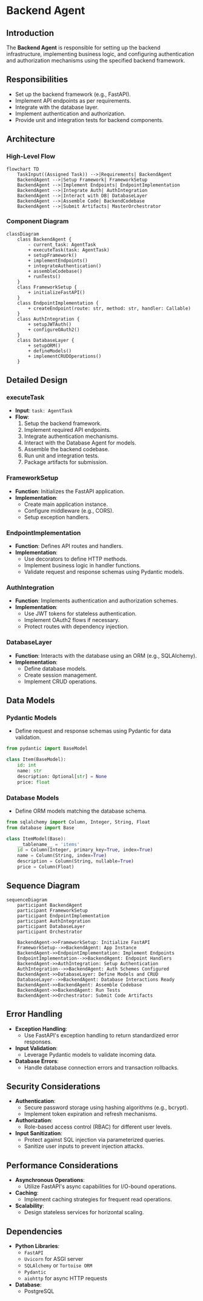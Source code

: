 # Backend Agent

## Introduction

The **Backend Agent** is responsible for setting up the backend infrastructure, implementing business logic, and configuring authentication and authorization mechanisms using the specified backend framework.

## Responsibilities

- Set up the backend framework (e.g., FastAPI).
- Implement API endpoints as per requirements.
- Integrate with the database layer.
- Implement authentication and authorization.
- Provide unit and integration tests for backend components.

## Architecture

### High-Level Flow

```mermaid
flowchart TD
    TaskInput((Assigned Task)) -->|Requirements| BackendAgent
    BackendAgent -->|Setup Framework| FrameworkSetup
    BackendAgent -->|Implement Endpoints| EndpointImplementation
    BackendAgent -->|Integrate Auth| AuthIntegration
    BackendAgent -->|Interact with DB| DatabaseLayer
    BackendAgent -->|Assemble Code| BackendCodebase
    BackendAgent -->|Submit Artifacts| MasterOrchestrator
```

### Component Diagram

```mermaid
classDiagram
    class BackendAgent {
        - current_task: AgentTask
        + executeTask(task: AgentTask)
        + setupFramework()
        + implementEndpoints()
        + integrateAuthentication()
        + assembleCodebase()
        + runTests()
    }
    class FrameworkSetup {
        + initializeFastAPI()
    }
    class EndpointImplementation {
        + createEndpoint(route: str, method: str, handler: Callable)
    }
    class AuthIntegration {
        + setupJWTAuth()
        + configureOAuth2()
    }
    class DatabaseLayer {
        + setupORM()
        + defineModels()
        + implementCRUDOperations()
    }
```

## Detailed Design

### executeTask

- **Input**: `task: AgentTask`
- **Flow**:
  1. Setup the backend framework.
  2. Implement required API endpoints.
  3. Integrate authentication mechanisms.
  4. Interact with the Database Agent for models.
  5. Assemble the backend codebase.
  6. Run unit and integration tests.
  7. Package artifacts for submission.

### FrameworkSetup

- **Function**: Initializes the FastAPI application.
- **Implementation**:
  - Create main application instance.
  - Configure middleware (e.g., CORS).
  - Setup exception handlers.

### EndpointImplementation

- **Function**: Defines API routes and handlers.
- **Implementation**:
  - Use decorators to define HTTP methods.
  - Implement business logic in handler functions.
  - Validate request and response schemas using Pydantic models.

### AuthIntegration

- **Function**: Implements authentication and authorization schemes.
- **Implementation**:
  - Use JWT tokens for stateless authentication.
  - Implement OAuth2 flows if necessary.
  - Protect routes with dependency injection.

### DatabaseLayer

- **Function**: Interacts with the database using an ORM (e.g., SQLAlchemy).
- **Implementation**:
  - Define database models.
  - Create session management.
  - Implement CRUD operations.

## Data Models

### Pydantic Models

- Define request and response schemas using Pydantic for data validation.

```python
from pydantic import BaseModel

class Item(BaseModel):
    id: int
    name: str
    description: Optional[str] = None
    price: float
```

### Database Models

- Define ORM models matching the database schema.

```python
from sqlalchemy import Column, Integer, String, Float
from database import Base

class ItemModel(Base):
    __tablename__ = 'items'
    id = Column(Integer, primary_key=True, index=True)
    name = Column(String, index=True)
    description = Column(String, nullable=True)
    price = Column(Float)
```

## Sequence Diagram

```mermaid
sequenceDiagram
    participant BackendAgent
    participant FrameworkSetup
    participant EndpointImplementation
    participant AuthIntegration
    participant DatabaseLayer
    participant Orchestrator

    BackendAgent->>FrameworkSetup: Initialize FastAPI
    FrameworkSetup-->>BackendAgent: App Instance
    BackendAgent->>EndpointImplementation: Implement Endpoints
    EndpointImplementation-->>BackendAgent: Endpoint Handlers
    BackendAgent->>AuthIntegration: Setup Authentication
    AuthIntegration-->>BackendAgent: Auth Schemes Configured
    BackendAgent->>DatabaseLayer: Define Models and CRUD
    DatabaseLayer-->>BackendAgent: Database Interactions Ready
    BackendAgent->>BackendAgent: Assemble Codebase
    BackendAgent->>BackendAgent: Run Tests
    BackendAgent->>Orchestrator: Submit Code Artifacts
```

## Error Handling

- **Exception Handling**:
  - Use FastAPI's exception handling to return standardized error responses.
- **Input Validation**:
  - Leverage Pydantic models to validate incoming data.
- **Database Errors**:
  - Handle database connection errors and transaction rollbacks.

## Security Considerations

- **Authentication**:
  - Secure password storage using hashing algorithms (e.g., bcrypt).
  - Implement token expiration and refresh mechanisms.
- **Authorization**:
  - Role-based access control (RBAC) for different user levels.
- **Input Sanitization**:
  - Protect against SQL injection via parameterized queries.
  - Sanitize user inputs to prevent injection attacks.

## Performance Considerations

- **Asynchronous Operations**:
  - Utilize FastAPI's async capabilities for I/O-bound operations.
- **Caching**:
  - Implement caching strategies for frequent read operations.
- **Scalability**:
  - Design stateless services for horizontal scaling.

## Dependencies

- **Python Libraries**:
  - `FastAPI`
  - `Uvicorn` for ASGI server
  - `SQLAlchemy` or `Tortoise ORM`
  - `Pydantic`
  - `aiohttp` for async HTTP requests
- **Database**:
  - PostgreSQL
